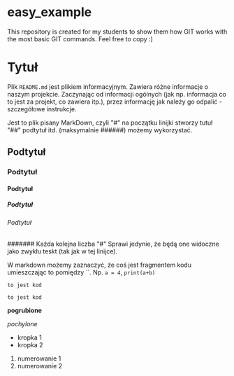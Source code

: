 # easy_example
This repository is created for my students to show them how GIT works with the most basic GIT commands. Feel free to copy :) 

# Tytuł
Plik `README.md` jest plikiem informacyjnym. Zawiera różne informacje o naszym projekcie. Zaczynając od informacji 
ogólnych (jak np. informacja co to jest za projekt, co zawiera itp.), przez informację jak należy go 
odpalić - szczegółowe instrukcje. 

Jest to plik pisany MarkDown, czyli "#" na początku linijki stworzy tutuł "##" podtytuł itd. (maksymalnie ######) 
możemy wykorzystać. 


## Podtytuł
### Podtytuł
#### Podtytuł
##### Podtytuł
###### Podtytuł
####### Każda kolejna liczba "#" Sprawi jedynie, że będą one widoczne jako zwykłu teskt (tak jak w tej linijce).

W markdown możemy zaznaczyć, że coś jest fragmentem kodu umieszczając to pomiędzy \`\`. Np. `a = 4`, `print(a+b)`

`to jest kod`

```
to jest kod 
```

**pogrubione**

*pochylone*


- kropka 1
- kropka 2


1. numerowanie 1
1. numerowanie 2


